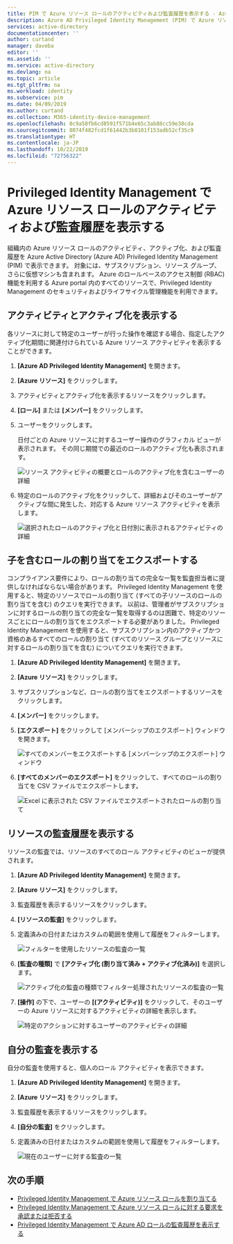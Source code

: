 ```yaml
---
title: PIM で Azure リソース ロールのアクティビティおよび監査履歴を表示する - Azure Active Directory | Microsoft Docs
description: Azure AD Privileged Identity Management (PIM) で Azure リソース ロールのアクティビティおよび監査履歴を表示します。
services: active-directory
documentationcenter: ''
author: curtand
manager: daveba
editor: ''
ms.assetid: ''
ms.service: active-directory
ms.devlang: na
ms.topic: article
ms.tgt_pltfrm: na
ms.workload: identity
ms.subservice: pim
ms.date: 04/09/2019
ms.author: curtand
ms.collection: M365-identity-device-management
ms.openlocfilehash: 0c9a58fb6cd8591f571b4e65c3ab88cc59e38cda
ms.sourcegitcommit: 8074f482fcd1f61442b3b8101f153adb52cf35c9
ms.translationtype: HT
ms.contentlocale: ja-JP
ms.lasthandoff: 10/22/2019
ms.locfileid: "72756322"
---
```

# <a name="view-activity-and-audit-history-for-azure-resource-roles-in-privileged-identity-management"></a>Privileged Identity Management で Azure リソース ロールのアクティビティおよび監査履歴を表示する

組織内の Azure リソース ロールのアクティビティ、アクティブ化、および監査履歴を Azure Active Directory (Azure AD) Privileged Identity Management (PIM) で表示できます。 対象には、サブスクリプション、リソース グループ、さらに仮想マシンも含まれます。 Azure のロールベースのアクセス制御 (RBAC) 機能を利用する Azure portal 内のすべてのリソースで、Privileged Identity Management のセキュリティおよびライフサイクル管理機能を利用できます。

## <a name="view-activity-and-activations"></a>アクティビティとアクティブ化を表示する

各リソースに対して特定のユーザーが行った操作を確認する場合、指定したアクティブ化期間に関連付けられている Azure リソース アクティビティを表示することができます。

1. **[Azure AD Privileged Identity Management]** を開きます。

1. **[Azure リソース]** をクリックします。

1. アクティビティとアクティブ化を表示するリソースをクリックします。

1. **[ロール]** または **[メンバー]** をクリックします。

1. ユーザーをクリックします。

    日付ごとの Azure リソースに対するユーザー操作のグラフィカル ビューが表示されます。 その同じ期間での最近のロールのアクティブ化も表示されます。

    ![リソース アクティビティの概要とロールのアクティブ化を含むユーザーの詳細](media/azure-pim-resource-rbac/rbac-user-details.png)

1. 特定のロールのアクティブ化をクリックして、詳細およびそのユーザーがアクティブな間に発生した、対応する Azure リソース アクティビティを表示します。

    ![選択されたロールのアクティブ化と日付別に表示されるアクティビティの詳細](media/azure-pim-resource-rbac/rbac-user-resource-activity.png)

## <a name="export-role-assignments-with-children"></a>子を含むロールの割り当てをエクスポートする

コンプライアンス要件により、ロールの割り当ての完全な一覧を監査担当者に提供しなければならない場合があります。 Privileged Identity Management を使用すると、特定のリソースでロールの割り当て (すべての子リソースのロールの割り当てを含む) のクエリを実行できます。 以前は、管理者がサブスクリプションに対するロールの割り当ての完全な一覧を取得するのは困難で、特定のリソースごとにロールの割り当てをエクスポートする必要がありました。 Privileged Identity Management を使用すると、サブスクリプション内のアクティブかつ資格のあるすべてのロールの割り当て (すべてのリソース グループとリソースに対するロールの割り当てを含む) についてクエリを実行できます。

1. **[Azure AD Privileged Identity Management]** を開きます。

1. **[Azure リソース]** をクリックします。

1. サブスクリプションなど、ロールの割り当てをエクスポートするリソースをクリックします。

1. **[メンバー]** をクリックします。

1. **[エクスポート]** をクリックして [メンバーシップのエクスポート] ウィンドウを開きます。

    ![すべてのメンバーをエクスポートする [メンバーシップのエクスポート] ウィンドウ](media/azure-pim-resource-rbac/export-membership.png)

1. **[すべてのメンバーのエクスポート]** をクリックして、すべてのロールの割り当てを CSV ファイルでエクスポートします。

    ![Excel に表示された CSV ファイルでエクスポートされたロールの割り当て](media/azure-pim-resource-rbac/export-csv.png)

## <a name="view-resource-audit-history"></a>リソースの監査履歴を表示する

リソースの監査では、リソースのすべてのロール アクティビティのビューが提供されます。

1. **[Azure AD Privileged Identity Management]** を開きます。

1. **[Azure リソース]** をクリックします。

1. 監査履歴を表示するリソースをクリックします。

1. **[リソースの監査]** をクリックします。

1. 定義済みの日付またはカスタムの範囲を使用して履歴をフィルターします。

    ![フィルターを使用したリソースの監査の一覧](media/azure-pim-resource-rbac/rbac-resource-audit.png)

1. **[監査の種類]** で **[アクティブ化 (割り当て済み + アクティブ化済み)]** を選択します。

    ![アクティブ化の監査の種類でフィルター処理されたリソースの監査の一覧](media/azure-pim-resource-rbac/rbac-audit-activity.png)

1. **[操作]** の下で、ユーザーの **[(アクティビティ)]** をクリックして、そのユーザーの Azure リソースに対するアクティビティの詳細を表示します。

    ![特定のアクションに対するユーザーのアクティビティの詳細](media/azure-pim-resource-rbac/rbac-audit-activity-details.png)

## <a name="view-my-audit"></a>自分の監査を表示する

自分の監査を使用すると、個人のロール アクティビティを表示できます。

1. **[Azure AD Privileged Identity Management]** を開きます。

1. **[Azure リソース]** をクリックします。

1. 監査履歴を表示するリソースをクリックします。

1. **[自分の監査]** をクリックします。

1. 定義済みの日付またはカスタムの範囲を使用して履歴をフィルターします。

    ![現在のユーザーに対する監査の一覧](media/azure-pim-resource-rbac/my-audit-time.png)

## <a name="next-steps"></a>次の手順

- [Privileged Identity Management で Azure リソース ロールを割り当てる](pim-resource-roles-assign-roles.md)
- [Privileged Identity Management で Azure リソース ロールに対する要求を承認または拒否する](pim-resource-roles-approval-workflow.md)
- [Privileged Identity Management で Azure AD ロールの監査履歴を表示する](pim-how-to-use-audit-log.md)
